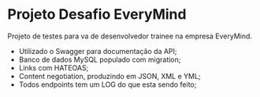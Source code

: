 # Projeto Desafio EveryMind

Projeto de testes para va de desenvolvedor trainee na empresa EveryMind.

- Utilizado o Swagger para documentação da API;
- Banco de dados MySQL populado com migration;
- Links com HATEOAS;
- Content negotiation, produzindo em JSON, XML e YML;
- Todos endpoints tem um LOG do que esta sendo feito;
